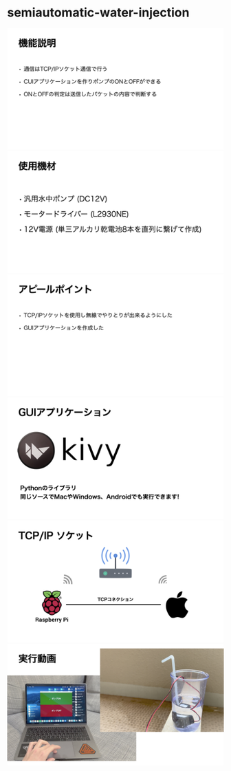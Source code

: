# semiautomatic-water-injection

<img src="./image/image.001.jpeg">
<img src="./image/image.002.jpeg">
<img src="./image/image.003.jpeg">
<img src="./image/image.004.jpeg">
<img src="./image/image.005.jpeg">
<img src="./image/image.006.jpeg">
